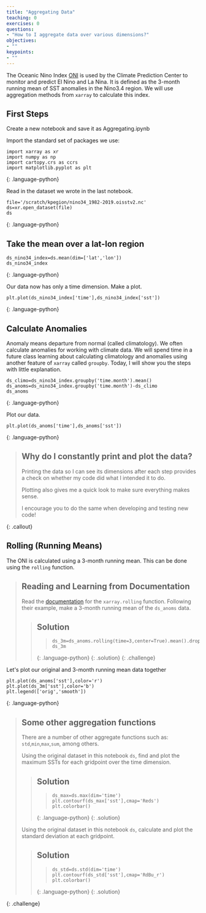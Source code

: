 ```yaml
---
title: "Aggregating Data"
teaching: 0
exercises: 0
questions:
- "How to I aggregate data over various dimensions?"
objectives:
- ""
keypoints:
- ""
---
```


The Oceanic Nino Index [ONI](https://origin.cpc.ncep.noaa.gov/products/analysis_monitoring/ensostuff/ONI_v5.php) is used by the Climate Prediction Center to monitor and predict El Nino and La Nina. It is defined as the 3-month running mean of SST anomalies in the Nino3.4 region. We will use aggregation methods from `xarray` to calculate this index. 

## First Steps

Create a new notebook and save it as Aggregating.ipynb

Import the standard set of packages we use:

~~~
import xarray as xr
import numpy as np
import cartopy.crs as ccrs
import matplotlib.pyplot as plt
~~~
{: .language-python}

Read in the dataset we wrote in the last notebook.

~~~
file='/scratch/kpegion/nino34_1982-2019.oisstv2.nc'
ds=xr.open_dataset(file)
ds
~~~
{: .language-python}

## Take the mean over a lat-lon region

~~~
ds_nino34_index=ds.mean(dim=['lat','lon'])
ds_nino34_index
~~~
{: .language-python}

Our data now has only a time dimension. Make a plot.

~~~
plt.plot(ds_nino34_index['time'],ds_nino34_index['sst'])
~~~
{: .language-python}

## Calculate Anomalies

Anomaly means departure from normal (called climatology).  We often calculate anomalies for working with climate data.  We will spend time in a future class learning about calculating climatology and anomalies using another feature of `xarray` called `groupby`.  Today, I will show you the steps with little explanation.

~~~
ds_climo=ds_nino34_index.groupby('time.month').mean()
ds_anoms=ds_nino34_index.groupby('time.month')-ds_climo
ds_anoms
~~~
{: .language-python}

Plot our data.

~~~
plt.plot(ds_anoms['time'],ds_anoms['sst'])
~~~
{: .language-python}

> ## Why do I constantly print and plot the data?
>
> Printing the data so I can see its dimensions after each
> step provides a check on whether my code did what I 
> intended it to do.
>
> Plotting also gives me a quick look to make sure 
> everything makes sense.
>
> I encourage you to do the same when developing and 
> testing new code!
>
>
{: .callout}

## Rolling (Running Means)

The ONI is calculated using a 3-month running mean.  This can be done using the `rolling` function.

> ## Reading and Learning from Documentation
>
> Read the [documentation](http://xarray.pydata.org/en/stable/generated/xarray.DataArray.rolling.html) for the `xarray.rolling` function.
> Following their example, make a 3-month running mean of the `ds_anoms` data.
>
>
>> ## Solution
>>> ~~~
>>> ds_3m=ds_anoms.rolling(time=3,center=True).mean().dropna(dim='time') 
>>> ds_3m
>>> ~~~
>> {: .language-python}
> {: .solution}
{: .challenge}

Let's plot our original and 3-month running mean data together

~~~
plt.plot(ds_anoms['sst'],color='r')
plt.plot(ds_3m['sst'],color='b')
plt.legend(['orig','smooth'])
~~~
{: .language-python}


> ## Some other aggregation functions
>
> There are a number of other aggregate functions such as: `std`,`min`,`max`,`sum`, among others.
>
> Using the original dataset in this notebook `ds`, find and plot the maximum SSTs for each
> gridpoint  over the time dimension.
>
>> ## Solution
>>> ~~~
>>> ds_max=ds.max(dim='time')
>>> plt.contourf(ds_max['sst'],cmap='Reds')
>>> plt.colorbar()
>>> ~~~
>> {: .language-python}
> {: .solution}
>
> Using the original dataset in this notebook `ds`, calculate and plot the standard deviation at each
> gridpoint.
>
>> ## Solution
>>> ~~~
>>> ds_std=ds.std(dim='time')
>>> plt.contourf(ds_std['sst'],cmap='RdBu_r')
>>> plt.colorbar()
>>> ~~~
>> {: .language-python}
> {: .solution}
>
{: .challenge}

